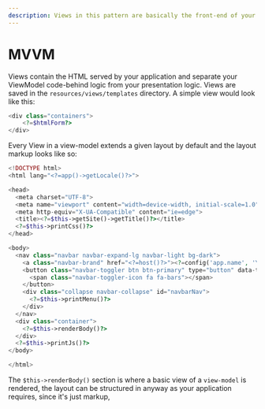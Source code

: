 ```yaml
---
description: Views in this pattern are basically the front-end of your ViewModels logic
---
```


# MVVM

Views contain the HTML served by your application and separate your ViewModel code-behind logic from your presentation logic. Views are saved in the `resources/views/templates` directory. A simple view would look like this:

```php
<div class="containers">
    <?=$htmlForm?>
</div>
```

Every View in a view-model extends a given layout by default and the layout markup looks like so:

```php
<!DOCTYPE html>
<html lang="<?=app()->getLocale()?>">

<head>
  <meta charset="UTF-8">
  <meta name="viewport" content="width=device-width, initial-scale=1.0">
  <meta http-equiv="X-UA-Compatible" content="ie=edge">
  <title><?=$this->getSite()->getTitle()?></title>
  <?=$this->printCss()?>
</head>

<body>
  <nav class="navbar navbar-expand-lg navbar-light bg-dark">
    <a class="navbar-brand" href="<?=host()?>"><?=config('app.name', 'Yuga')?></a>
    <button class="navbar-toggler btn btn-primary" type="button" data-toggle="collapse" data-target="#navbarNav" aria-controls="navbarNav" aria-expanded="false" aria-label="Toggle navigation">
      <span class="navbar-toggler-icon fa fa-bars"></span>
    </button>
    <div class="collapse navbar-collapse" id="navbarNav">
      <?=$this->printMenu()?>
    </div>
  </nav>
  <div class="container">
    <?=$this->renderBody()?>
  </div>
  <?=$this->printJs()?>
</body>

</html>
```

The `$this->renderBody()` section is where a basic view of a `view-model` is rendered, the layout can be structured in anyway as your application requires, since it's just markup, 

